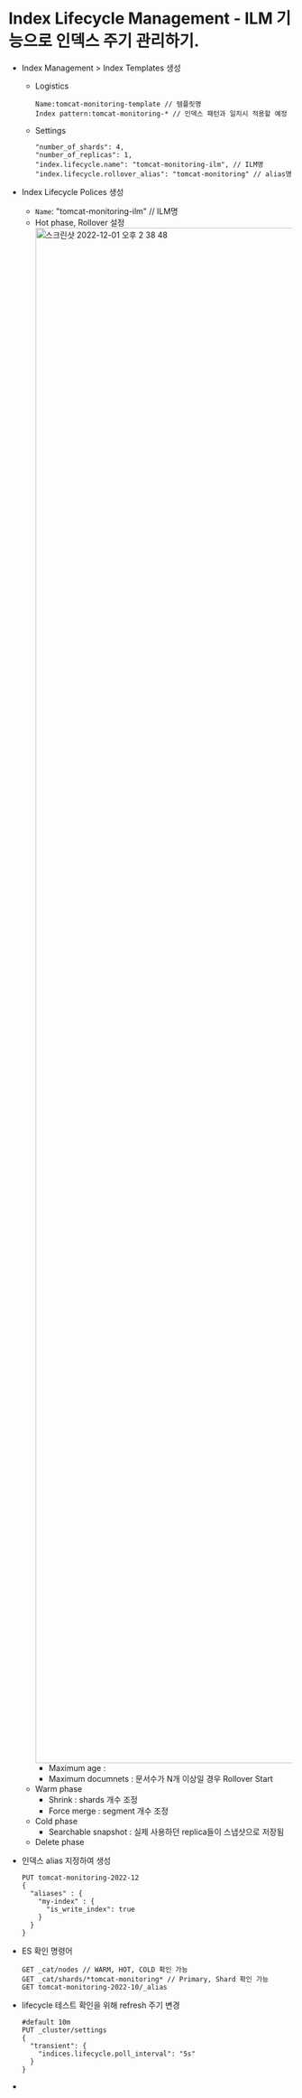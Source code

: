 # Index Lifecycle Management - ILM 기능으로 인덱스 주기 관리하기.

- Index Management > Index Templates 생성
  - Logistics<br>
    ```
    Name:tomcat-monitoring-template // 템플릿명
    Index pattern:tomcat-monitoring-* // 인덱스 패턴과 일치시 적용할 예정
    ```

  - Settings<br>
    ```
    "number_of_shards": 4,
    "number_of_replicas": 1,
    "index.lifecycle.name": "tomcat-monitoring-ilm", // ILM명
    "index.lifecycle.rollover_alias": "tomcat-monitoring" // alias명
    ```
- Index Lifecycle Polices 생성<br>
  - `Name`: "tomcat-monitoring-ilm" // ILM명
  - Hot phase,  Rollover 설정 <img width="2720" alt="스크린샷 2022-12-01 오후 2 38 48" src="https://user-images.githubusercontent.com/65100355/204974418-cb42c4e2-0c61-49e8-b6bf-7d93a4d2b5af.png">
    - Maximum age :  
    - Maximum documnets : 문서수가 N개 이상일 경우 Rollover Start
  - Warm phase
    - Shrink : shards 개수 조정
    - Force merge : segment 개수 조정
  - Cold phase
    - Searchable snapshot : 실제 사용하던 replica들이 스냅샷으로 저장됨
  - Delete phase

- 인덱스 alias 지정하여 생성
  ```
  PUT tomcat-monitoring-2022-12
  {
    "aliases" : {
      "my-index" : {
        "is_write_index": true
      }
    }
  }
  ```
  
- ES 확인 명령어
  ```
  GET _cat/nodes // WARM, HOT, COLD 확인 가능
  GET _cat/shards/*tomcat-monitoring* // Primary, Shard 확인 가능
  GET tomcat-monitoring-2022-10/_alias
  ```
- lifecycle 테스트 확인을 위해 refresh 주기 변경
  ```
  #default 10m
  PUT _cluster/settings
  {
    "transient": {
      "indices.lifecycle.poll_interval": "5s"
    }
  }
  ```
  
- 
